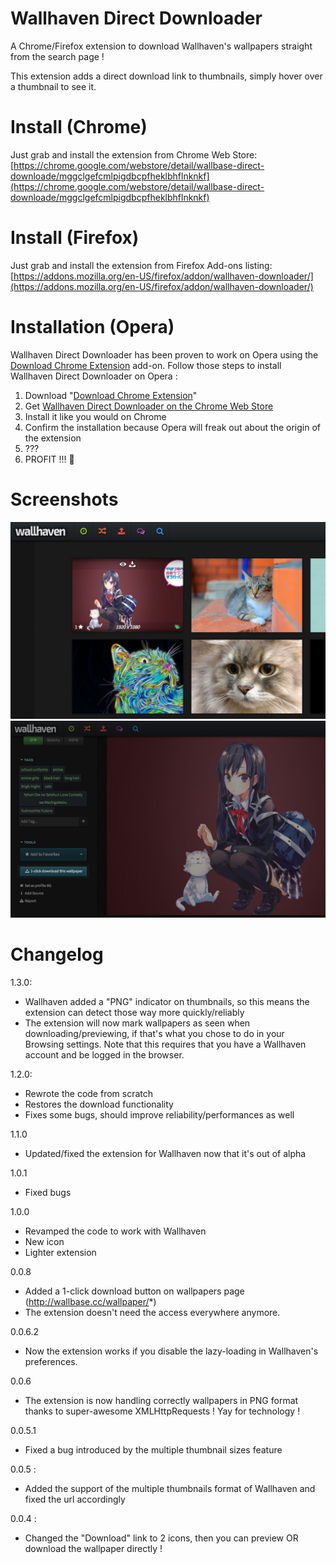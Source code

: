 Wallhaven Direct Downloader
==========================

A Chrome/Firefox extension to download Wallhaven's wallpapers straight from the search page !

This extension adds a direct download link to thumbnails, simply hover over a thumbnail to see it.

Install (Chrome)
==========================

Just grab and install the extension from Chrome Web Store:
[https://chrome.google.com/webstore/detail/wallbase-direct-downloade/mggclgefcmlpigdbcpfheklbhflnknkf](https://chrome.google.com/webstore/detail/wallbase-direct-downloade/mggclgefcmlpigdbcpfheklbhflnknkf)

Install (Firefox)
==========================

Just grab and install the extension from Firefox Add-ons listing:
[https://addons.mozilla.org/en-US/firefox/addon/wallhaven-downloader/](https://addons.mozilla.org/en-US/firefox/addon/wallhaven-downloader/)

# Installation (Opera)

Wallhaven Direct Downloader has been proven to work on Opera using the [Download Chrome Extension](https://addons.opera.com/en/extensions/details/download-chrome-extension-9/?display=en) add-on. Follow those steps to install Wallhaven Direct Downloader on Opera :

1. Download "[Download Chrome Extension](https://addons.opera.com/en/extensions/details/download-chrome-extension-9/?display=en)"
2. Get [Wallhaven Direct Downloader on the Chrome Web Store](https://chrome.google.com/webstore/detail/wallbase-direct-downloade/mggclgefcmlpigdbcpfheklbhflnknkf)
3. Install it like you would on Chrome
4. Confirm the installation because Opera will freak out about the origin of the extension
5. ???
6. PROFIT !!! :tada: 

Screenshots
==========================

![Screenshot](screen.jpg)
![Screenshot](1-click.jpg)


Changelog
==========================

1.3.0:
- Wallhaven added a "PNG" indicator on thumbnails, so this means the extension can detect those way more quickly/reliably
- The extension will now mark wallpapers as seen when downloading/previewing, if that's what you chose to do in your Browsing settings. Note that this requires that you have a Wallhaven account and be logged in the browser.

1.2.0:
- Rewrote the code from scratch
- Restores the download functionality
- Fixes some bugs, should improve reliability/performances as well

1.1.0
- Updated/fixed the extension for Wallhaven now that it's out of alpha

1.0.1
- Fixed bugs

1.0.0
- Revamped the code to work with Wallhaven
- New icon
- Lighter extension

0.0.8
- Added a 1-click download button on wallpapers page (http://wallbase.cc/wallpaper/*)
- The extension doesn't need the access everywhere anymore.

0.0.6.2
- Now the extension works if you disable the lazy-loading in Wallhaven's preferences.

0.0.6
- The extension is now handling correctly wallpapers in PNG format thanks to super-awesome XMLHttpRequests ! Yay for technology !

0.0.5.1
- Fixed a bug introduced by the multiple thumbnail sizes feature

0.0.5 : 
- Added the support of the multiple thumbnails format of Wallhaven and fixed the url accordingly

0.0.4 : 
- Changed the "Download" link to 2 icons, then you can preview OR download the wallpaper directly !


